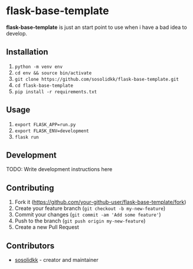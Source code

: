 # flask-base-template

__flask-base-template__ is just an start point to use when i have a bad idea to develop.

## Installation

1. `python -m venv env`
2. `cd env && source bin/activate`
3. `git clone https://github.com/sosolidkk/flask-base-template.git`
4. `cd flask-base-template`
5. `pip install -r requirements.txt`

## Usage

1. `export FLASK_APP=run.py`
2. `export FLASK_ENV=development`
3. `flask run`

## Development

TODO: Write development instructions here

## Contributing

1. Fork it (<https://github.com/your-github-user/flask-base-template/fork>)
2. Create your feature branch (`git checkout -b my-new-feature`)
3. Commit your changes (`git commit -am 'Add some feature'`)
4. Push to the branch (`git push origin my-new-feature`)
5. Create a new Pull Request

## Contributors

- [sosolidkk](https://github.com/sosolidkk) - creator and maintainer